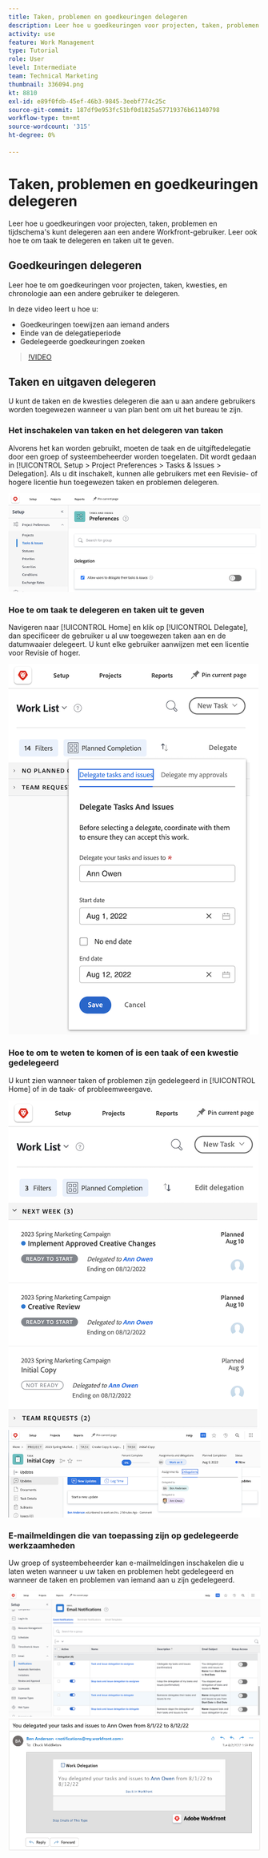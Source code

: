 ```yaml
---
title: Taken, problemen en goedkeuringen delegeren
description: Leer hoe u goedkeuringen voor projecten, taken, problemen en tijdschema's kunt delegeren aan een andere Workfront-gebruiker. Leer ook hoe te om taak te delegeren en taken uit te geven.
activity: use
feature: Work Management
type: Tutorial
role: User
level: Intermediate
team: Technical Marketing
thumbnail: 336094.png
kt: 8810
exl-id: e89f0fdb-45ef-46b3-9845-3eebf774c25c
source-git-commit: 187df9e953fc51bf0d1825a57719376b61140798
workflow-type: tm+mt
source-wordcount: '315'
ht-degree: 0%

---
```


# Taken, problemen en goedkeuringen delegeren

Leer hoe u goedkeuringen voor projecten, taken, problemen en tijdschema&#39;s kunt delegeren aan een andere Workfront-gebruiker. Leer ook hoe te om taak te delegeren en taken uit te geven.

## Goedkeuringen delegeren

Leer hoe te om goedkeuringen voor projecten, taken, kwesties, en chronologie aan een andere gebruiker te delegeren.

In deze video leert u hoe u:

* Goedkeuringen toewijzen aan iemand anders
* Einde van de delegatieperiode
* Gedelegeerde goedkeuringen zoeken

>[!VIDEO](https://video.tv.adobe.com/v/336094/?quality=12)

<!---
learn more URLS
Delegate approval request
--->

## Taken en uitgaven delegeren

U kunt de taken en de kwesties delegeren die aan u aan andere gebruikers worden toegewezen wanneer u van plan bent om uit het bureau te zijn.

### Het inschakelen van taken en het delegeren van taken

Alvorens het kan worden gebruikt, moeten de taak en de uitgiftedelegatie door een groep of systeembeheerder worden toegelaten. Dit wordt gedaan in [!UICONTROL Setup > Project Preferences > Tasks & Issues > Delegation]. Als u dit inschakelt, kunnen alle gebruikers met een Revisie- of hogere licentie hun toegewezen taken en problemen delegeren.

![Schermafbeelding tonen [!UICONTROL Setup] preferenties voor delegatie](assets/delegation-1.png)

### Hoe te om taak te delegeren en taken uit te geven

Navigeren naar [!UICONTROL Home] en klik op [!UICONTROL Delegate], dan specificeer de gebruiker u al uw toegewezen taken aan en de datumwaaier delegeert. U kunt elke gebruiker aanwijzen met een licentie voor Revisie of hoger.

![Screenshot met het tabblad Delegatie in [!UICONTROL Home]](assets/delegation-2.png)

### Hoe te om te weten te komen of is een taak of een kwestie gedelegeerd

U kunt zien wanneer taken of problemen zijn gedelegeerd in [!UICONTROL Home] of in de taak- of probleemweergave.

![Schermafbeelding met gedelegeerde taaktoewijzing in [!UICONTROL Home]](assets/delegation-4.png)
![Screenshot die gedelegeerde taak in de taakweergave weergeeft](assets/delegation-3.png)

### E-mailmeldingen die van toepassing zijn op gedelegeerde werkzaamheden

Uw groep of systeembeheerder kan e-mailmeldingen inschakelen die u laten weten wanneer u uw taken en problemen hebt gedelegeerd en wanneer de taken en problemen van iemand aan u zijn gedelegeerd.

![Schermafbeelding tonen [!UICONTROL Setup] e-mailmeldingsopties voor delegatie](assets/delegation-5.png)
![Screenshot met een e-mail met werkdelegatie](assets/delegation-6.png)
